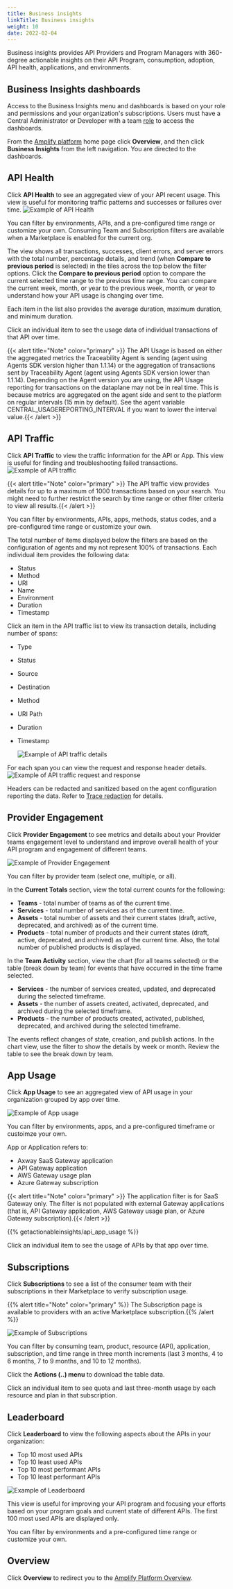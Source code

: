 ```yaml
---
title: Business insights
linkTitle: Business insights
weight: 10
date: 2022-02-04
---
```


Business insights provides API Providers and Program Managers with 360-degree actionable insights on their API Program, consumption, adoption, API health, applications, and environments.

## Business Insights dashboards

Access to the Business Insights menu and dashboards is based on your role and permissions and your organization's subscriptions. Users must have a Central Administrator or Developer with a team [role](https://docs.axway.com/bundle/platform-management/page/docs/management_guide/organizations/organization_roles_and_features/index.html#team-roles) to access the dashboards.

From the [Amplify platform](https://platform.axway.com) home page click **Overview**, and then click **Business Insights** from the left navigation. You are directed to the dashboards.

## API Health

Click **API Health** to see an aggregated view of your API recent usage. This view is useful for monitoring traffic patterns and successes or failures over time.
  ![Example of API Health](/Images/central/api_usage.png)

You can filter by environments, APIs, and a pre-configured time range or customize your own. Consuming Team and Subscription filters are available when a Marketplace is enabled for the current org.

The view shows all transactions, successes, client errors, and server errors with the total number, percentage details, and trend (when **Compare to previous period** is selected) in the tiles across the top below the filter options. Click the **Compare to previous period** option to compare the current selected time range to the previous time range. You can compare the current week, month, or year to the previous week, month, or year to understand how your API usage is changing over time.

Each item in the list also provides the average duration, maximum duration, and minimum duration.

Click an individual item to see the usage data of individual transactions of that API over time.

{{< alert title="Note" color="primary" >}} The API Usage is based on either the aggregated metrics the Traceability Agent is sending (agent using Agents SDK version higher than 1.1.14) or the aggregation of transactions sent by Traceability Agent (agent using Agents SDK version lower than 1.1.14).
Depending on the Agent version you are using, the API Usage reporting for transactions on the dataplane may not be in real time. This is because metrics are aggregated on the agent side and sent to the platform on regular intervals (15 min by default).
See the agent variable CENTRAL_USAGEREPORTING_INTERVAL if you want to lower the interval value.{{< /alert >}}

## API Traffic

Click **API Traffic** to view the traffic information for the API or App. This view is useful for finding and troubleshooting failed transactions.
  ![Example of API traffic](/Images/central/api_traffic.png)

{{< alert title="Note" color="primary" >}} The API traffic view provides details for up to a maximum of 1000 transactions based on your search. You might need to further restrict the search by time range or other filter criteria to view all results.{{< /alert >}}

You can filter by environments, APIs, apps, methods, status codes, and a pre-configured time range or customize your own.

The total number of items displayed below the filters are based on the configuration of agents and my not represent 100% of transactions. Each individual item provides the following data:

* Status
* Method
* URI
* Name
* Environment
* Duration
* Timestamp

Click an item in the API traffic list to view its transaction details, including number of spans:

* Type
* Status
* Source
* Destination
* Method
* URI Path
* Duration
* Timestamp

  ![Example of API traffic details](/Images/central/api_traffic_details.png)

 For each span you can view the request and response header details.
  ![Example of API traffic request and response](/Images/central/api_traffic_request_response.png)

 Headers can be redacted and sanitized based on the agent configuration reporting the data. Refer to [Trace redaction](/docs/connect_manage_environ/connected_agent_common_reference/trace_redaction/) for details.

## Provider Engagement

Click **Provider Engagement** to see metrics and details about your Provider teams engagement level to understand and improve overall health of your API program and engagement of different teams.

![Example of Provider Engagement](/Images/central/provider_engagement.png)

You can filter by provider team (select one, multiple, or all).

In the **Current Totals** section, view the total current counts for the following:

* **Teams** - total number of teams as of the current time.
* **Services** - total number of services as of the current time.
* **Assets** - total number of assets and their current states (draft, active, deprecated, and archived) as of the current time.
* **Products** - total number of products and their current states (draft, active, deprecated, and archived) as of the current time. Also, the total number of published products is displayed.

In the **Team Activity** section, view the chart (for all teams selected) or the table (break down by team) for events that have occurred in the time frame selected.

* **Services** - the number of services created, updated, and deprecated during the selected timeframe.
* **Assets** - the number of assets created, activated, deprecated, and archived during the selected timeframe.
* **Products** - the number of products created, activated, published, deprecated, and archived during the selected timeframe.

The events reflect changes of state, creation, and publish actions. In the chart view, use the filter to show the details by week or month. Review the table to see the break down by team.

## App Usage

Click **App Usage** to see an aggregated view of API usage in your organization grouped by app over time.

  ![Example of App usage](/Images/central/app_usage.png)

You can filter by environments, apps, and a pre-configured timeframe or custoimze your own.

App or Application refers to:

* Axway SaaS Gateway application
* API Gateway application
* AWS Gateway usage plan
* Azure Gateway subscription

{{< alert title="Note" color="primary" >}} The application filter is for SaaS Gateway only. The filter is not populated with external Gateway applications (that is, API Gateway application, AWS Gateway usage plan, or Azure Gateway subscription).{{< /alert >}}

{{% getactionableinsights/api_app_usage %}}

Click an individual item to see the usage of APIs by that app over time.

## Subscriptions

Click **Subscriptions** to see a list of the consumer team with their subscriptions in their Marketplace to verify subscription usage.

{{% alert title="Note" color="primary" %}} The Subscription page is available to providers with an active Marketplace subscription.{{% /alert %}}

![Example of Subscriptions](/Images/central/subscriptions.png)

You can filter by consuming team, product, resource (API), application, subscription, and time range in three month increments (last 3 months, 4 to 6 months, 7 to 9 months, and 10 to 12 months).

Click the **Actions (..) menu** to download the table data.

Click an individual item to see quota and last three-month usage by each resource and plan in that subscription.

## Leaderboard

Click **Leaderboard** to view the following aspects about the APIs in your organization:

* Top 10 most used APIs
* Top 10 least used APIs
* Top 10 most performant APIs
* Top 10 least performant APIs

![Example of Leaderboard](/Images/central/leaderboard.png)

This view is useful for improving your API program and focusing your efforts based on your program goals and current state of different APIs. The first 100 most used APIs are displayed only.  

You can filter by environments and a pre-configured time range or customize your own.

## Overview

Click **Overview** to redirect you to the [Amplify Platform Overview](https://docs.axway.com/bundle/platform-management/page/docs/management_guide/overview/index.html).